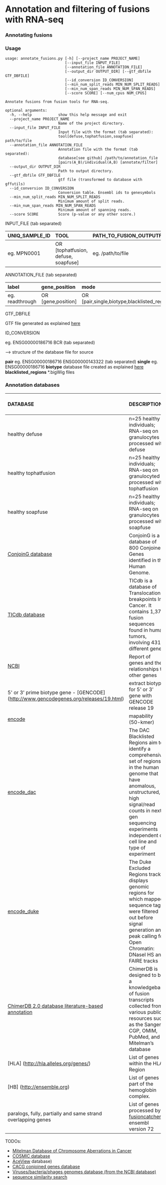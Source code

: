 Annotation and filtering of fusions with RNA-seq
====================================================

### Annotating fusions


### Usage 
```
usage: annotate_fusions.py [-h] [--project_name PROJECT_NAME]
                           [--input_file INPUT_FILE]
                           [--annotation_file ANNOTATION_FILE]
                           [--output_dir OUTPUT_DIR] [--gtf_dbfile GTF_DBFILE]
                           [--id_conversion ID_CONVERSION]
                           [--min_num_split_reads MIN_NUM_SPLIT_READS]
                           [--min_num_span_reads MIN_NUM_SPAN_READS]
                           [--score SCORE] [--num_cpus NUM_CPUS]

Annotate fusions from fusion tools for RNA-seq.

optional arguments:
  -h, --help            show this help message and exit
  --project_name PROJECT_NAME
                        Name of the project directory.
  --input_file INPUT_FILE
                        Input file with the format (tab separated):
                        tool[defuse,tophatfusion,soapfuse] path/to/file
  --annotation_file ANNOTATION_FILE
                        Annotation file with the format (tab separated):
                        database[see github] /path/to/annotation_file
                        [pairs(A_B)/individual(A,B) [annotate/filter]
  --output_dir OUTPUT_DIR
                        Path to output directory.
  --gtf_dbfile GTF_DBFILE
                        gtf file (transformed to database with gffutils)
  --id_conversion ID_CONVERSION
                        Conversion table. Ensembl ids to genesymbols
  --min_num_split_reads MIN_NUM_SPLIT_READS
                        Minimum amount of split reads.
  --min_num_span_reads MIN_NUM_SPAN_READS
                        Minimum amount of spanning reads.
  --score SCORE         Score (p-value or any other score.)
```

INPUT_FILE (tab separated)

| UNIQ_SAMPLE_ID | TOOL                               | PATH_TO_FUSION_OUTPUTFILE | 
|:----------------|:------------------------------------|:---------------------------|
| eg. MPN0001    | OR [tophatfusion, defuse, soapfuse] | eg. /path/to/file             |

ANNOTATION_FILE (tab separated)

| label | gene_position                               | mode | source | filter_annotate | file_location |
|:----------------|:------------------------------------|:---------------------------|:------|:-----|:-----|
| eg. readthrough    | OR [gene,position] | OR [pair,single,biotype,blacklisted_regions] | eg.conjoing | OR [filter,annotate] | eg. pat/to/annotation_database

GTF_DBFILE

GTF file generated as explained [here](https://pythonhosted.org/gffutils/#create-the-database)

ID_CONVERSION

eg. ENSG00000186716 BCR (tab separated)

--> structure of the database file for source

**pair** eg. ENSG00000186716 ENSG00000143322 (tab separated) 
**single** eg. ENSG00000186716
**biotype** database file created as explained [here](https://pythonhosted.org/gffutils/#create-the-database)
**blacklisted_regions** *.bigWig files


### Annotation databases

| DATABASE                  | DESCRIPTION                 | DATE (last access)   | SOURCE |
| :------------------------ |:----------------------------|:-------|:--------|
| healthy defuse | n=25 healthy individuals; RNA-seq on granulocytes processed with defuse | 2015 | pair |
| healthy tophatfusion | n=25 healthy individuals; RNA-seq on granulocyted processed with tophatfusion | 2015 | pair | 
| healthy soapfuse | n=25 healthy individuals; RNA-seq on granulocytes processed with soapfuse | 2015 | pair | 
| [ConjoinG database](http://metasystems.riken.jp/conjoing/download/) | ConjoinG is a database of 800 Conjoined Genes identified in the Human Genome. |  2009-10-13 | pair |
| [TICdb database](http://www.unav.es/genetica/allseqs_TICdb.txt) | TICdb is a database of Translocation breakpoints In Cancer. It contains 1,374 fusion sequences found in human tumors, involving 431 different genes. |   2013-08     | pair |
| [NCBI](ftp://ftp.ncbi.nih.gov/gene/DATA/gene_group.gz) | Report of genes and their relationships to other genes | 2014_07 | pair |
| 5' or 3' prime biotype gene - [GENCODE] (http://www.gencodegenes.org/releases/19.html) | extract biotype for 5' or 3' gene with GENCODE release 19 | 2015 | biotype | 
| [encode](http://hgwdev.cse.ucsc.edu/cgi-bin/hgFileUi?db=hg19&g=wgEncodeMapability) | mapability (50-kmer) | 2016-02 | blacklisted_regions |
| [encode_dac](http://hgwdev.cse.ucsc.edu/cgi-bin/hgFileUi?db=hg19&g=wgEncodeMapability) | The DAC Blacklisted Regions aim to identify a comprehensive set of regions in the human genome that have anomalous, unstructured, high signal/read counts in next gen sequencing experiments independent of cell line and type of experiment | 2016-02 | blacklisted regions |
| [encode_duke](http://hgwdev.cse.ucsc.edu/cgi-bin/hgFileUi?db=hg19&g=wgEncodeMapability) | The Duke Excluded Regions track displays genomic regions for which mapped sequence tags were filtered out before signal generation and peak calling for Open Chromatin: DNaseI HS and FAIRE tracks| 2016-02 | blacklisted regions |
| [ChimerDB 2.0 database literature-based annotation](http://ercsb.ewha.ac.kr/FusionGene/) | ChimerDB is designed to be a knowledgebase of fusion transcripts collected from various public resources such as the Sanger CGP, OMIM, PubMed, and Mitelman’s database | 2016-02 | pair |
| [HLA] (http://hla.alleles.org/genes/) | List of genes within the HLA Region | 2016-2 | single |
| [HB] (http://ensemble.org) | List of genes part of the hemoglobin complex. | 2016-02 | single | 
| paralogs, fully, partially and same strand overlapping genes | List of genes processed by [fusioncatcher](https://github.com/ndaniel/fusioncatcher) ; ensembl version 72 | 2016-2 | pair |

TODOs:

+ [Mitelman Database of Chromosome Aberrations in Cancer](http://cgap.nci.nih.gov/Chromosomes/Mitelman.)
+ [COSMIC database](http://cancer.sanger.ac.uk/cancergenome/projects/cosmic/)
+ [AceView](http://www.ncbi.nlm.nih.gov/IEB/Research/Acembly/index.html?human) database)
+ [CACG conjoined genes database](http://cgc.kribb.re.kr/map/)
+ [Viruses/bacteria/phages genomes database (from the NCBI database)](ftp://ftp.ncbi.nlm.nih.gov/genomes/Viruses/ (required))
+ [sequence similarity search](http://www.ebi.ac.uk/Tools/sss/)

